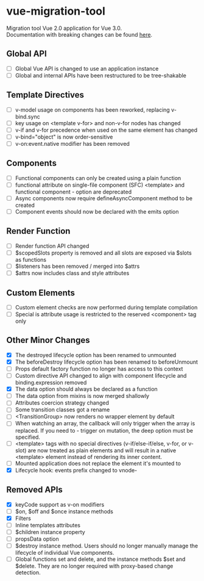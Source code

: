 # vue-migration-tool
Migration tool Vue 2.0 application for Vue 3.0.<br>
Documentation with breaking changes can be found [here](https://v3-migration.vuejs.org/breaking-changes/).

## Global API
- [ ] Global Vue API is changed to use an application instance
- [ ] Global and internal APIs have been restructured to be tree-shakable

## Template Directives
- [ ] v-model usage on components has been reworked, replacing v-bind.sync
- [ ] key usage on &lt;template v-for&gt; and non-v-for nodes has changed
- [ ] v-if and v-for precedence when used on the same element has changed
- [ ] v-bind="object" is now order-sensitive
- [ ] v-on:event.native modifier has been removed

## Components
- [ ] Functional components can only be created using a plain function
- [ ] functional attribute on single-file component (SFC) &lt;template&gt; and functional component - option are deprecated
- [ ] Async components now require defineAsyncComponent method to be created
- [ ] Component events should now be declared with the emits option

## Render Function
- [ ] Render function API changed
- [ ] $scopedSlots property is removed and all slots are exposed via $slots as functions
- [ ] $listeners has been removed / merged into $attrs
- [ ] $attrs now includes class and style attributes

## Custom Elements
- [ ] Custom element checks are now performed during template compilation
- [ ] Special is attribute usage is restricted to the reserved &lt;component&gt; tag only

## Other Minor Changes
- [x] The destroyed lifecycle option has been renamed to unmounted
- [x] The beforeDestroy lifecycle option has been renamed to beforeUnmount
- [ ] Props default factory function no longer has access to this context
- [ ] Custom directive API changed to align with component lifecycle and binding.expression removed
- [x] The data option should always be declared as a function
- [ ] The data option from mixins is now merged shallowly
- [ ] Attributes coercion strategy changed
- [ ] Some transition classes got a rename
- [ ] &lt;TransitionGroup&gt; now renders no wrapper element by default
- [ ] When watching an array, the callback will only trigger when the array is replaced. If you need to - trigger on mutation, the deep option must be specified.
- [ ] &lt;template&gt; tags with no special directives (v-if/else-if/else, v-for, or v-slot) are now treated as plain elements and will result in a native &lt;template&gt; element instead of rendering its inner content.
- [ ] Mounted application does not replace the element it's mounted to
- [x] Lifecycle hook: events prefix changed to vnode-

## Removed APIs
- [x] keyCode support as v-on modifiers
- [ ] $on, $off and $once instance methods
- [x] Filters
- [ ] Inline templates attributes
- [ ] $children instance property
- [ ] propsData option
- [ ] $destroy instance method. Users should no longer manually manage the lifecycle of individual Vue components.
- [ ] Global functions set and delete, and the instance methods $set and $delete. They are no longer required with proxy-based change detection.
